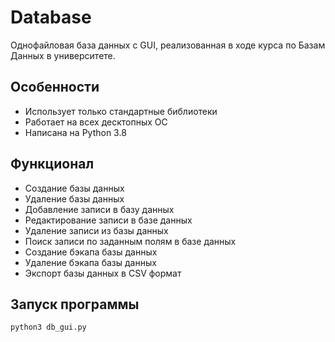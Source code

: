 # Database
Однофайловая база данных с GUI, реализованная в ходе курса по Базам Данных в университете.

## Особенности
- Использует только стандартные библиотеки
- Работает на всех десктопных ОС
- Написана на Python 3.8

## Функционал
- Создание базы данных
- Удаление базы данных
- Добавление записи в базу данных
- Редактирование записи в базе данных
- Удаление записи из базы данных
- Поиск записи по заданным полям в базе данных
- Создание бэкапа базы данных
- Удаление бэкапа базы данных
- Экспорт базы данных в CSV формат

## Запуск программы
`python3 db_gui.py
`
